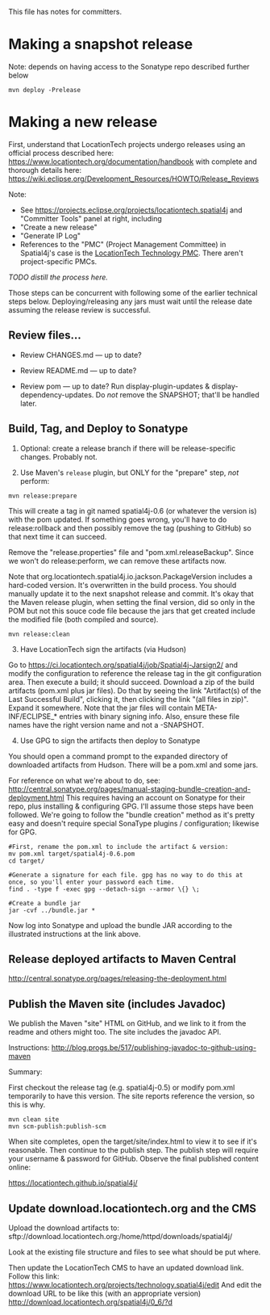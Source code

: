 This file has notes for committers.

# Making a snapshot release

Note: depends on having access to the Sonatype repo described further below

    mvn deploy -Prelease

# Making a new release

First, understand that LocationTech projects undergo releases using an official process described here:
https://www.locationtech.org/documentation/handbook with complete and thorough details here:
https://wiki.eclipse.org/Development_Resources/HOWTO/Release_Reviews

Note:
 * See https://projects.eclipse.org/projects/locationtech.spatial4j and "Committer Tools" panel at right, including
  * "Create a new release"
  * "Generate IP Log"
 * References to the "PMC" (Project Management Committee) in Spatial4j's case is the
 <a href="https://locationtech.org/mailman/listinfo/technology-pmc">LocationTech Technology PMC</a>.  There aren't
 project-specific PMCs.
 
*TODO distill the process here.*

Those steps can be concurrent with following some of the earlier technical steps below.  Deploying/releasing any
jars must wait until the release date assuming the release review is successful.

## Review files...
 
 * Review CHANGES.md — up to date?

 * Review README.md — up to date?

 * Review pom — up to date?  Run display-plugin-updates & display-dependency-updates.  Do *not* remove the SNAPSHOT;
   that'll be handled later.


## Build, Tag, and Deploy to Sonatype

 1. Optional: create a release branch if there will be release-specific changes.  Probably not.

 2. Use Maven's `release` plugin, but ONLY for the "prepare" step, *not* perform:
  
```
mvn release:prepare
```
This will create a tag in git named spatial4j-0.6 (or whatever the version is) with the pom updated. 
If something goes wrong, you'll have to do release:rollback and then possibly remove the tag (pushing to GitHub)
so that next time it can succeed.

Remove the "release.properties" file and "pom.xml.releaseBackup".  Since we won't do release:perform, we can remove
these artifacts now.

Note that org.locationtech.spatial4j.io.jackson.PackageVersion includes a hard-coded version.
It's overwritten in the build process.  You should manually update it to the next snapshot release and commit.
It's okay that the Maven release plugin, when setting the final version, did so only in the POM but not this
souce code file because the jars that get created include the modified file (both compiled and source).

    mvn release:clean

 3. Have LocationTech sign the artifacts (via Hudson)

Go to https://ci.locationtech.org/spatial4j/job/Spatial4j-Jarsign2/ and modify the configuration
to reference the release tag in the git configuration area.  Then execute a build; it should succeed.
Download a zip of the build artifacts (pom.xml plus jar files).  Do that by seeing the link
"Artifact(s) of the Last Successful Build", clicking it, then clicking the link "(all files in zip)".
Expand it somewhere.  Note that the jar files will contain META-INF/ECLIPSE_* entries with binary signing info. Also,
ensure these file names have the right version name and not a -SNAPSHOT.

 4. Use GPG to sign the artifacts then deploy to Sonatype 
   
You should open a command prompt to the expanded directory of downloaded artifacts from Hudson.  There will be a pom.xml
and some jars.

For reference on what we're about to do, see:
http://central.sonatype.org/pages/manual-staging-bundle-creation-and-deployment.html
This requires having an account on Sonatype for their repo, plus installing & configuring GPG.  I'll assume
those steps have been followed.  We're going to follow the "bundle creation" method as it's pretty easy and doesn't
require special SonaType plugins / configuration; likewise for GPG.


    #First, rename the pom.xml to include the artifact & version:
    mv pom.xml target/spatial4j-0.6.pom
    cd target/

    #Generate a signature for each file. gpg has no way to do this at once, so you'll enter your password each time.
    find . -type f -exec gpg --detach-sign --armor \{} \;
    
    #Create a bundle jar
    jar -cvf ../bundle.jar *
    
Now log into Sonatype and upload the bundle JAR according to the illustrated instructions at the link above. 
 
## Release deployed artifacts to Maven Central

http://central.sonatype.org/pages/releasing-the-deployment.html

## Publish the Maven site (includes Javadoc)

We publish the Maven "site" HTML on GitHub, and we link to it from the readme and others might too.  The site
includes the javadoc API.

Instructions:
http://blog.progs.be/517/publishing-javadoc-to-github-using-maven

Summary:

First checkout the release tag (e.g. spatial4j-0.5) or modify pom.xml temporarily to have this version.  The site
reports reference the version, so this is why.

    mvn clean site
    mvn scm-publish:publish-scm

When site completes, open the target/site/index.html to view it to see if it's reasonable.  Then continue to the publish
step.  The publish step will require your username & password for GitHub.  Observe the final published content online:

https://locationtech.github.io/spatial4j/

## Update download.locationtech.org and the CMS

Upload the download artifacts to:
sftp://download.locationtech.org:/home/httpd/downloads/spatial4j/

Look at the existing file structure and files to see what should be put where.

Then update the LocationTech CMS to have an updated download link.  Follow this link:
https://www.locationtech.org/projects/technology.spatial4j/edit
And edit the download URL to be like this (with an appropriate version)
http://download.locationtech.org/spatial4j/0_6/?d